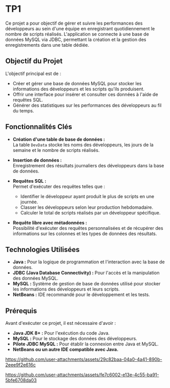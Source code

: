 # TP1

Ce projet a pour objectif de gérer et suivre les performances des développeurs au sein d'une équipe en enregistrant quotidiennement le nombre de scripts réalisés. L'application se connecte à une base de données MySQL via JDBC, permettant la création et la gestion des enregistrements dans une table dédiée.

## Objectif du Projet

L'objectif principal est de :

- Créer et gérer une base de données MySQL pour stocker les informations des développeurs et les scripts qu'ils produisent.
- Offrir une interface pour insérer et consulter ces données à l'aide de requêtes SQL.
- Générer des statistiques sur les performances des développeurs au fil du temps.

## Fonctionnalités Clés

- **Création d'une table de base de données :**  
  La table `DevData` stocke les noms des développeurs, les jours de la semaine et le nombre de scripts réalisés.

- **Insertion de données :**  
  Enregistrement des résultats journaliers des développeurs dans la base de données.

- **Requêtes SQL :**  
  Permet d'exécuter des requêtes telles que :  
  - Identifier le développeur ayant produit le plus de scripts en une journée.
  - Classer les développeurs selon leur production hebdomadaire.
  - Calculer le total de scripts réalisés par un développeur spécifique.

- **Requête libre avec métadonnées :**  
  Possibilité d'exécuter des requêtes personnalisées et de récupérer des informations sur les colonnes et les types de données des résultats.

## Technologies Utilisées

- **Java :** Pour la logique de programmation et l'interaction avec la base de données.
- **JDBC (Java Database Connectivity) :** Pour l'accès et la manipulation des données MySQL.
- **MySQL :** Système de gestion de base de données utilisé pour stocker les informations des développeurs et leurs scripts.
- **NetBeans :** IDE recommandé pour le développement et les tests.

## Prérequis

Avant d'exécuter ce projet, il est nécessaire d'avoir :

- **Java JDK 8+ :** Pour l'exécution du code Java.
- **MySQL :** Pour le stockage des données des développeurs.
- **Pilote JDBC MySQL :** Pour établir la connexion entre Java et MySQL.
- **NetBeans ou un autre IDE compatible avec Java.**

https://github.com/user-attachments/assets/29c82baa-04a0-4a41-890b-2eee9f2e616c

https://github.com/user-attachments/assets/fe7c6002-e13e-4c55-ba91-5bfe6708da03
